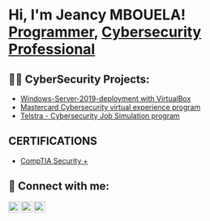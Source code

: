 <h1>Hi, I'm Jeancy MBOUELA! <br/><a href="https://github.com/joshmadakor1">Programmer</a>, <a href="https://www.linkedin.com/in/joshmadakor/">Cybersecurity Professional</a>

<h2>👨‍💻 CyberSecurity Projects:</h2>

  - [Windows-Server-2019-deployment with VirtualBox](https://github.com/angelus06/Windows-Server-2019-deployment-project)
  - [Mastercard Cybersecurity virtual experience program](https://github.com/JeancyM_Cybertest/Algorithms-Practice)
  - [Telstra - Cybersecurity Job Simulation program](https://github.com/JeancyM_Cybertest/Algorithms-Practice)

<h2> CERTIFICATIONS </h2>

- [CompTIA Security +](https://learn.comptia.org/verify/certmaster-ce-for-security-exam-sy0-601)
  

<h2> 🤳 Connect with me:</h2>

[<img align="left" alt="angeluscorps.4095 | YouTube" width="22px" src="https://cdn.jsdelivr.net/npm/simple-icons@v3/icons/youtube.svg" />][youtube]
[<img align="left" alt="JMbouela | Twitter" width="22px" src="https://cdn.jsdelivr.net/npm/simple-icons@v3/icons/twitter.svg" />][twitter]
[<img align="left" alt="jeancyMbouela | LinkedIn" width="22px" src="https://cdn.jsdelivr.net/npm/simple-icons@v3/icons/linkedin.svg" />][linkedin]

[twitter]: https://twitter.com/JMbouela
[youtube]: https://www.youtube.com/c/angeluscorps.4095
[linkedin]: https://linkedin.com/in/jeancyMbouela

<!--
**joshmadakor1/joshmadakor1** is a ✨ _special_ ✨ repository because its `README.md` (this file) appears on your GitHub profile.

Here are some ideas to get you started:

- 🔭 I’m currently working on ...
- 🌱 I’m currently learning ...
- 👯 I’m looking to collaborate on ...
- 🤔 I’m looking for help with ...
- 💬 Ask me about ...
- 📫 How to reach me: ...
- 😄 Pronouns: ...
- ⚡ Fun fact: ...
-->
